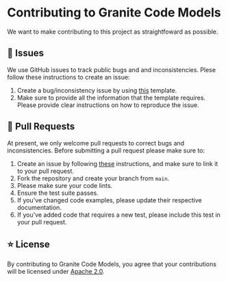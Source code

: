 # Contributing to Granite Code Models
We want to make contributing to this project as straightfoward as possible.

## :memo: Issues
We use GitHub issues to track public bugs and and inconsistencies. Plese follow these instructions to create an issue:
1. Create a bug/inconsistency issue by using [this](./.github/ISSUE_TEMPLATE/01_bug_inconsistency_report.md) template.
2. Make sure to provide all the information that the template requires. Please provide clear instructions on how to reproduce the issue.

## :hammer: Pull Requests
At present, we only welcome pull requests to correct bugs and inconsistencies. Before submitting a pull request please make sure to:
1. Create an issue by following [these](#📝-issues) instructions, and make sure to link it to your pull request.
2. Fork the repository and create your branch from `main`.
3. Please make sure your code lints.
4. Ensure the test suite passes.
5. If you've changed code examples, please update their respective documentation.
6. If you've added code that requires a new test, please include this test in your pull request.

## :star: License
By contributing to Granite Code Models, you agree that your contributions will be
licensed under [Apache 2.0](https://).
